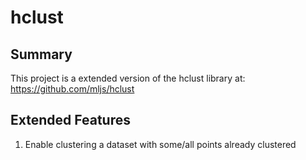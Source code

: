 # hclust

## Summary
This project is a extended version of the hclust library at:
https://github.com/mljs/hclust

## Extended Features
1. Enable clustering a dataset with some/all points already clustered
